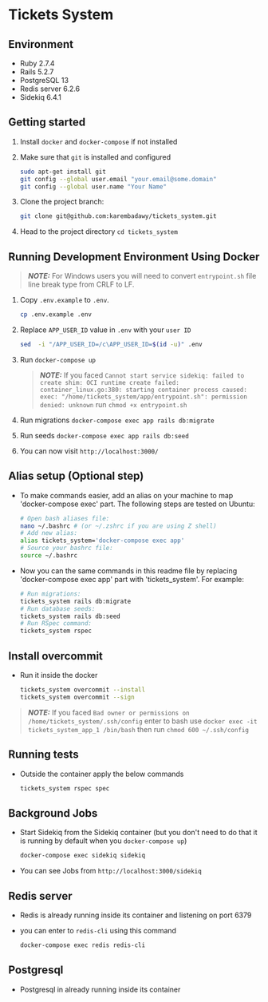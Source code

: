 # Tickets System

## Environment

* Ruby 2.7.4
* Rails 5.2.7
* PostgreSQL 13
* Redis server 6.2.6
* Sidekiq 6.4.1

## Getting started

1. Install `docker` and `docker-compose` if not installed
2. Make sure that `git` is installed and configured

    ```bash
    sudo apt-get install git
    git config --global user.email "your.email@some.domain"
    git config --global user.name "Your Name"
    ```

3. Clone the project branch:

    ```bash
    git clone git@github.com:karembadawy/tickets_system.git
    ```

4. Head to the project directory `cd tickets_system`

## Running Development Environment Using Docker

> **_NOTE:_**  For Windows users you will need to convert `entrypoint.sh` file line break type from CRLF to LF.

1. Copy `.env.example` to `.env`.

    ```bash
    cp .env.example .env
    ```

2. Replace `APP_USER_ID` value in `.env` with your `user ID`

    ```bash
    sed  -i "/APP_USER_ID=/c\APP_USER_ID=$(id -u)" .env
    ```

3. Run `docker-compose up`

    > **_NOTE:_**  If you faced `Cannot start service sidekiq: failed to create shim: OCI runtime create failed: container_linux.go:380: starting container process caused: exec: "/home/tickets_system/app/entrypoint.sh": permission denied: unknown` run `chmod +x entrypoint.sh`

4. Run migrations `docker-compose exec app rails db:migrate`
5. Run seeds `docker-compose exec app rails db:seed`
6. You can now visit `http://localhost:3000/`

## Alias setup (Optional step)

* To make commands easier, add an alias on your machine to map 'docker-compose exec' part. The following steps are tested on Ubuntu:

    ```bash
    # Open bash aliases file:
    nano ~/.bashrc # (or ~/.zshrc if you are using Z shell)
    # Add new alias:
    alias tickets_system='docker-compose exec app'
    # Source your bashrc file:
    source ~/.bashrc
    ```

* Now you can the same commands in this readme file by replacing 'docker-compose exec app' part with 'tickets_system'. For example:

    ```bash
    # Run migrations:
    tickets_system rails db:migrate
    # Run database seeds:
    tickets_system rails db:seed
    # Run RSpec command:
    tickets_system rspec
    ```

## Install overcommit

* Run it inside the docker

    ```bash
    tickets_system overcommit --install
    tickets_system overcommit --sign
    ```

> **_NOTE:_**  If you faced `Bad owner or permissions on /home/tickets_system/.ssh/config` enter to bash use `docker exec -it tickets_system_app_1 /bin/bash` then run `chmod 600 ~/.ssh/config`

## Running tests

* Outside the container apply the below commands

    ```bash
    tickets_system rspec spec
    ```

## Background Jobs

* Start Sidekiq from the Sidekiq container (but you don't need to do that it is running by default when you `docker-compose up`)

    ```bash
    docker-compose exec sidekiq sidekiq
    ```

* You can see Jobs from `http://localhost:3000/sidekiq`

## Redis server

* Redis is already running inside its container and listening on port 6379
* you can enter to `redis-cli` using this command

    ```bash
    docker-compose exec redis redis-cli
    ```

## Postgresql

* Postgresql in already running inside its container
